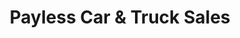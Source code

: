---
title: "Payless Car & Truck Sales"
url: /mount-vernon/payless-car-and-truck-sales/
shop: car
---